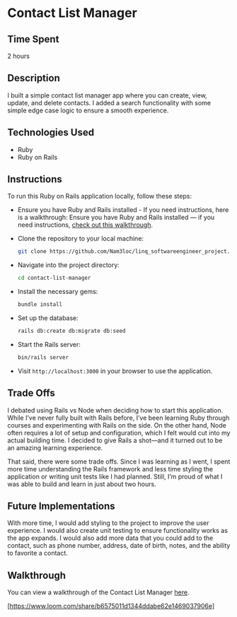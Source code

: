 # Contact List Manager

## Time Spent

2 hours

## Description

I built a simple contact list manager app where you can create, view, update, and delete contacts. I added a search functionality with some simple edge case logic to ensure a smooth experience.

## Technologies Used

- Ruby  
- Ruby on Rails


## Instructions

To run this Ruby on Rails application locally, follow these steps:

- Ensure you have Ruby and Rails installed - If you need instructions, here is a walkthrough: Ensure you have Ruby and Rails installed — if you need instructions, [check out this walkthrough](https://guides.rubyonrails.org/install_ruby_on_rails.html).

- Clone the repository to your local machine:
  ```bash
  git clone https://github.com/Nam3loc/linq_softwareengineer_project.git
  ```
- Navigate into the project directory:  
  ```bash
  cd contact-list-manager
  ```
- Install the necessary gems:  
  ```bash
  bundle install
  ```
- Set up the database:  
  ```bash
  rails db:create db:migrate db:seed
  ```
- Start the Rails server:  
  ```bash
  bin/rails server
  ```
- Visit `http://localhost:3000` in your browser to use the application.

## Trade Offs

I debated using Rails vs Node when deciding how to start this application. While I’ve never fully built with Rails before, I’ve been learning Ruby through courses and experimenting with Rails on the side. On the other hand, Node often requires a lot of setup and configuration, which I felt would cut into my actual building time. I decided to give Rails a shot—and it turned out to be an amazing learning experience.

That said, there were some trade offs. Since I was learning as I went, I spent more time understanding the Rails framework and less time styling the application or writing unit tests like I had planned. Still, I’m proud of what I was able to build and learn in just about two hours.

## Future Implementations

With more time, I would add styling to the project to improve the user experience. I would also create unit testing to ensure functionality works as the app expands. I would also add more data that you could add to the contact, such as phone number, address, date of birth, notes, and the ability to favorite a contact. 

## Walkthrough

You can view a walkthrough of the Contact List Manager [here](https://www.loom.com/share/b6575011d1344ddabe62e1469037906e).

[https://www.loom.com/share/b6575011d1344ddabe62e1469037906e]
